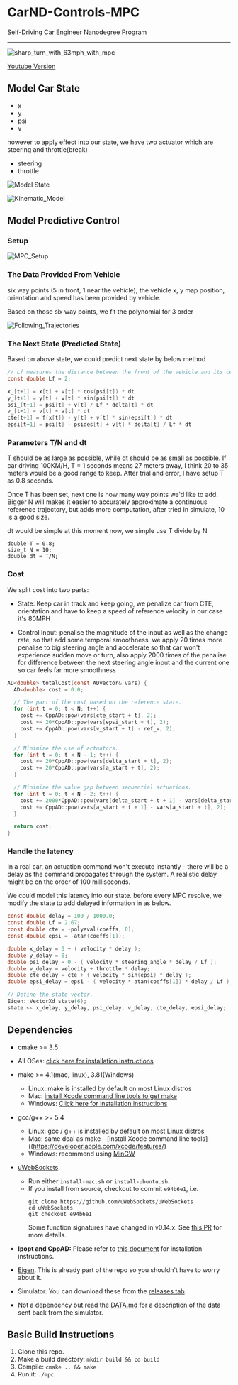 # CarND-Controls-MPC
Self-Driving Car Engineer Nanodegree Program

---

![sharp_turn_with_63mph_with_mpc](doc/mpc.gif)


[Youtube Version](https://www.youtube.com/watch?v=XICsXCxMKYk)


## Model Car State

* x
* y
* psi
* v

however to apply effect into our state, we have two actuator which are
steering and throttle(break)

* steering
* throttle

![Model State](doc/model_state.png)

![Kinematic_Model](doc/Kinematic_Model.png)


## Model Predictive Control

### Setup 
![MPC_Setup](doc/MPC_Setup.png)

### The Data Provided From Vehicle
six way points (5 in front, 1 near the vehicle), the vehicle x, y map position,
 orientation and speed has been provided by vehicle.
 
Based on those six way points, we fit the polynomial for 3 order 

![Following_Trajectories](doc/Following_Trajectories.png)


### The Next State (Predicted State)
Based on above state, we could predict next state by below method

```c
// Lf measures the distance between the front of the vehicle and its center of gravity. The larger the vehicle, the slower the turn rate.
const double Lf = 2;

x_[t+1] = x[t] + v[t] * cos(psi[t]) * dt
y_[t+1] = y[t] + v[t] * sin(psi[t]) * dt
psi_[t+1] = psi[t] + v[t] / Lf * delta[t] * dt
v_[t+1] = v[t] + a[t] * dt
cte[t+1] = f(x[t]) - y[t] + v[t] * sin(epsi[t]) * dt
epsi[t+1] = psi[t] - psides[t] + v[t] * delta[t] / Lf * dt
```

### Parameters T/N and dt
T should be as large as possible, while dt should be as small as possible.
If car driving 100KM/H, T = 1 seconds means 27 meters away, I think 20 to 35 meters 
would be a good range to keep. After trial and error, I have setup T as 0.8 seconds.

Once T has been set, next one is how many way points we'd like to add. Bigger N will
 makes it easier to accurately approximate a continuous reference trajectory, but 
 adds more computation, after tried in simulate, 10 is a good size.
 
dt would be simple at this moment now, we simple use T divide by N

```cplusplus
double T = 0.8;
size_t N = 10;
double dt = T/N;
```


### Cost 

We split cost into two parts:
* State: Keep car in track and keep going, we penalize car from CTE, orientation and have to keep a speed of reference velocity
in our case it's 80MPH

* Control Input: penalise the magnitude of the input as well as the change rate, so that 
add some temporal smoothness. we apply 20 times more penalise to big steering angle
 and accelerate so that car won't experience sudden move or turn, 
 also apply 2000 times of the penalise for difference between the next steering angle input 
 and the current one so car feels far more smoothness


```c
AD<double> totalCost(const ADvector& vars) {
  AD<double> cost = 0.0;

  // The part of the cost based on the reference state.
  for (int t = 0; t < N; t++) {
    cost += CppAD::pow(vars[cte_start + t], 2);
    cost += 20*CppAD::pow(vars[epsi_start + t], 2);
    cost += CppAD::pow(vars[v_start + t] - ref_v, 2);
  }

  // Minimize the use of actuators.
  for (int t = 0; t < N - 1; t++) {
    cost += 20*CppAD::pow(vars[delta_start + t], 2);
    cost += 20*CppAD::pow(vars[a_start + t], 2);
  }

  // Minimize the value gap between sequential actuations.
  for (int t = 0; t < N - 2; t++) {
    cost += 2000*CppAD::pow(vars[delta_start + t + 1] - vars[delta_start + t], 2);
    cost += CppAD::pow(vars[a_start + t + 1] - vars[a_start + t], 2);
  }

  return cost;
}
```

### Handle the latency

In a real car, an actuation command won't execute instantly - there will be a delay 
as the command propagates through the system. A realistic delay might be on the order 
of 100 milliseconds.

We could model this latency into our state. before every MPC resolve, we modify the state 
to add delayed information in as below.

```c
const double delay = 100 / 1000.0;
const double Lf = 2.67;
const double cte = -polyeval(coeffs, 0);
const double epsi = -atan(coeffs[1]);

double x_delay = 0 + ( velocity * delay );
double y_delay = 0;
double psi_delay = 0 - ( velocity * steering_angle * delay / Lf );
double v_delay = velocity + throttle * delay;
double cte_delay = cte + ( velocity * sin(epsi) * delay );
double epsi_delay = epsi - ( velocity * atan(coeffs[1]) * delay / Lf );

// Define the state vector.
Eigen::VectorXd state(6);
state << x_delay, y_delay, psi_delay, v_delay, cte_delay, epsi_delay;
```

## Dependencies

* cmake >= 3.5
 * All OSes: [click here for installation instructions](https://cmake.org/install/)
* make >= 4.1(mac, linux), 3.81(Windows)
  * Linux: make is installed by default on most Linux distros
  * Mac: [install Xcode command line tools to get make](https://developer.apple.com/xcode/features/)
  * Windows: [Click here for installation instructions](http://gnuwin32.sourceforge.net/packages/make.htm)
* gcc/g++ >= 5.4
  * Linux: gcc / g++ is installed by default on most Linux distros
  * Mac: same deal as make - [install Xcode command line tools]((https://developer.apple.com/xcode/features/)
  * Windows: recommend using [MinGW](http://www.mingw.org/)
* [uWebSockets](https://github.com/uWebSockets/uWebSockets)
  * Run either `install-mac.sh` or `install-ubuntu.sh`.
  * If you install from source, checkout to commit `e94b6e1`, i.e.
    ```
    git clone https://github.com/uWebSockets/uWebSockets
    cd uWebSockets
    git checkout e94b6e1
    ```
    Some function signatures have changed in v0.14.x. See [this PR](https://github.com/udacity/CarND-MPC-Project/pull/3) for more details.

* **Ipopt and CppAD:** Please refer to [this document](https://github.com/udacity/CarND-MPC-Project/blob/master/install_Ipopt_CppAD.md) for installation instructions.
* [Eigen](http://eigen.tuxfamily.org/index.php?title=Main_Page). This is already part of the repo so you shouldn't have to worry about it.
* Simulator. You can download these from the [releases tab](https://github.com/udacity/self-driving-car-sim/releases).
* Not a dependency but read the [DATA.md](./DATA.md) for a description of the data sent back from the simulator.


## Basic Build Instructions

1. Clone this repo.
2. Make a build directory: `mkdir build && cd build`
3. Compile: `cmake .. && make`
4. Run it: `./mpc`.
